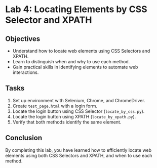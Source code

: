 # Lab 4: Locating Elements by CSS Selector and XPATH

## Objectives
- Understand how to locate web elements using CSS Selectors and XPATH.
- Learn to distinguish when and why to use each method.
- Gain practical skills in identifying elements to automate web interactions.

## Tasks
1. Set up environment with Selenium, Chrome, and ChromeDriver.
2. Create `test_page.html` with a login form.
3. Locate the login button using CSS Selector (`locate_by_css.py`).
4. Locate the login button using XPATH (`locate_by_xpath.py`).
5. Verify that both methods identify the same element.

## Conclusion
By completing this lab, you have learned how to efficiently locate web elements using both CSS Selectors and XPATH, and when to use each method.
